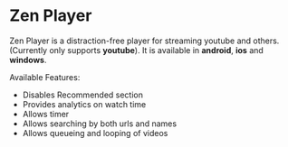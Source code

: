 # Zen Player

Zen Player is a distraction-free player for streaming youtube and others. (Currently only supports **youtube**). It is available in **android**, **ios** and **windows**.

Available Features:
- Disables Recommended section
- Provides analytics on watch time
- Allows timer
- Allows searching by both urls and names
- Allows queueing and looping of videos

